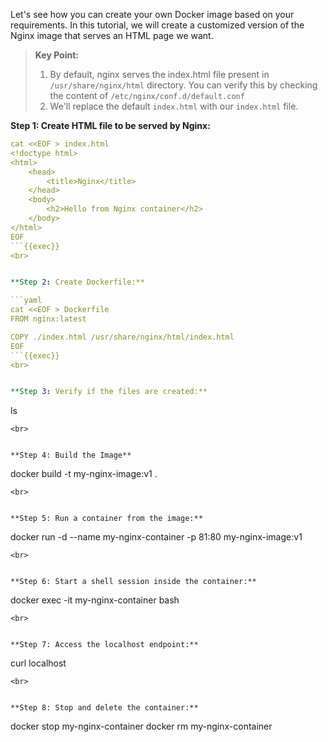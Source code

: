 Let's see how you can create your own Docker image based on your requirements. In this tutorial, we will create a customized version of the Nginx image that serves an HTML page we want.

> **Key Point:**  
> 1. By default, nginx serves the index.html file present in `/usr/share/nginx/html` directory. You can verify this by checking the content of `/etc/nginx/conf.d/default.conf`
> 2. We'll replace the default `index.html` with our `index.html` file.


**Step 1: Create HTML file to be served by Nginx:**

```yaml
cat <<EOF > index.html
<!doctype html>
<html>
    <head>
        <title>Nginx</title>
    </head>
    <body>
        <h2>Hello from Nginx container</h2>
    </body>
</html>
EOF
```{{exec}}
<br>


**Step 2: Create Dockerfile:**

```yaml
cat <<EOF > Dockerfile
FROM nginx:latest

COPY ./index.html /usr/share/nginx/html/index.html
EOF
```{{exec}}
<br>


**Step 3: Verify if the files are created:**

```
ls
```{{exec}}
<br>


**Step 4: Build the Image**

```
docker build -t my-nginx-image:v1 .
```{{exec}}
<br>


**Step 5: Run a container from the image:**

```
docker run -d --name my-nginx-container -p 81:80 my-nginx-image:v1
```{{exec}}
<br>


**Step 6: Start a shell session inside the container:**

```
docker exec -it my-nginx-container bash
```{{exec}}
<br>


**Step 7: Access the localhost endpoint:**

```
curl localhost
```{{exec}}
<br>


**Step 8: Stop and delete the container:**

```
docker stop my-nginx-container
docker rm my-nginx-container
```{{exec}}